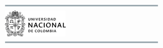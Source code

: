 <!DOCTYPE html>
<html>
<head>

<style>
hr { 
    color: #DA8A25;
    background-color: #9BA8AF;
    height: 5px;
} 
</style>

</head>
<body>



<hr>

<img src="https://raw.githubusercontent.com/fhernanb/fhernanb.github.io/master/imagenes/logounal.png" alt="drawing" width="200"/>

<hr>

</body>
</html>
